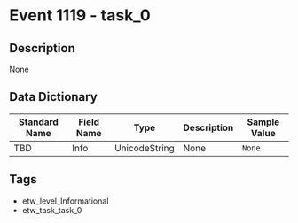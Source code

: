 # Event 1119 - task_0

## Description
None

## Data Dictionary
|Standard Name|Field Name|Type|Description|Sample Value|
|---|---|---|---|---|
|TBD|Info|UnicodeString|None|`None`|

## Tags
* etw_level_Informational
* etw_task_task_0